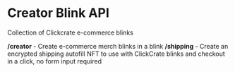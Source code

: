 # Creator Blink API
Collection of Clickcrate e-commerce blinks

**/creator** - Create e-commerce merch blinks in a blink
**/shipping** - Create an encrypted shipping autofill NFT to use with ClickCrate blinks and checkout in a click, no form input required
